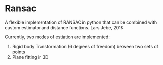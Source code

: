 # Ransac
A flexible implementation of RANSAC in python that can be combined with custom estimator and distance functions. 
Lars Jebe, 2018

Currently, two modes of estiation are implemented:
1) Rigid body Transformation (6 degrees of freedom) between two sets of points
2) Plane fitting in 3D
